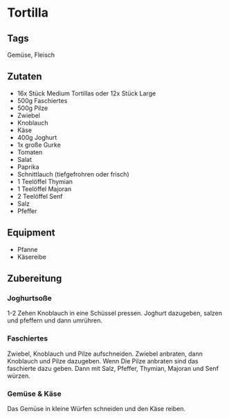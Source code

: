 # Tortilla

## Tags

Gemüse, Fleisch

## Zutaten

- 16x Stück Medium Tortillas oder 12x Stück Large
- 500g Faschiertes
- 500g Pilze
- Zwiebel
- Knoblauch
- Käse
- 400g Joghurt
- 1x große Gurke
- Tomaten
- Salat
- Paprika
- Schnittlauch (tiefgefrohren oder frisch)
- 1 Teelöffel Thymian
- 1 Teelöffel Majoran
- 2 Teelöffel Senf
- Salz
- Pfeffer

## Equipment

- Pfanne
- Käsereibe

## Zubereitung

### Joghurtsoße

1-2 Zehen Knoblauch in eine Schüssel pressen.
Joghurt dazugeben, salzen und pfeffern und dann umrühren.

### Faschiertes

Zwiebel, Knoblauch und Pilze aufschneiden.
Zwiebel anbraten, dann Knoblauch und Pilze dazugeben.
Wenn Die Pilze anbraten sind das faschierte dazu geben.
Dann mit Salz, Pfeffer, Thymian, Majoran und Senf würzen.

### Gemüse & Käse

Das Gemüse in kleine Würfen schneiden und den Käse reiben.
